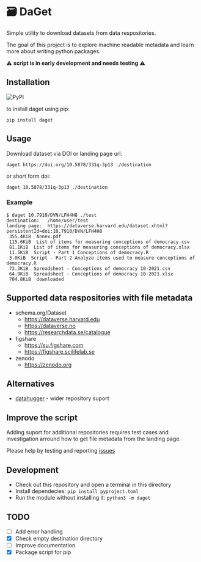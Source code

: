 # 🗃️ DaGet

Simple utility to download datasets from data respositories.

The goal of this project is to explore machine readable metadata and learn more about writing python packages.

⚠️ __script is in early development and needs testing__ ⚠️ 

## Installation

![PyPI](https://img.shields.io/pypi/v/daget)

to install daget using pip: 

```
pip install daget
```

## Usage

Download dataset via DOI or landing page url:

`daget https://doi.org/10.5878/331q-3p13 ./destination`

or short form doi:

`daget 10.5878/331q-3p13 ./destination`

### Example
```text
$ daget 10.7910/DVN/LFH4H8 ./test
destination:   /home/user/test
landing page:  https://dataverse.harvard.edu/dataset.xhtml?persistentId=doi:10.7910/DVN/LFH4H8
 355.4KiB  Annex.pdf
 115.6KiB  List of items for measuring conceptions of democracy.csv
 81.1KiB  List of items for measuring conceptions of democracy.xlsx
 11.5KiB  Script - Part 1 Conceptions of democracy.R
 3.0KiB  Script - Part 2 Analyze items used to measure conceptions of democracy.R
 73.3KiB  Spreadsheet - Conceptions of democracy 10-2021.csv
 64.9KiB  Spreadsheet - Conceptions of democracy 10-2021.xlsx
 704.8KiB  downloaded 
```

## Supported data respositories with file metadata
* schema.org/Dataset
  * https://dataverse.harvard.edu
  * https://dataverse.no
  * https://researchdata.se/catalogue
* figshare
  * https://su.figshare.com
  * https://figshare.scilifelab.se
* zenodo 
  * https://zenodo.org

## Alternatives

* [datahugger](https://github.com/J535D165/datahugger/) - wider repository suport

## Improve the script

Adding suport for additional repositories requires test cases and investigation arround how to get file metadata from the landing page.

Please help by testing and reporting [issues](https://github.com/borsna/daget/issues)

## Development

* Check out this repository and open a terminal in this directory
* Install dependecies: `pip install pyproject.toml`
* Run the module without installing it: `python3 -m daget`

## TODO

- [ ] Add error handling
- [x] Check empty destination directory
- [ ] Improve documentation
- [x] Package script for pip
